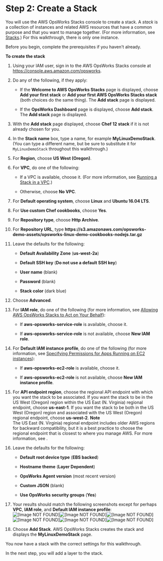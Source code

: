 # Step 2: Create a Stack<a name="gettingstarted-linux-create-stack"></a>

You will use the AWS OpsWorks Stacks console to create a stack\. A *stack* is a collection of instances and related AWS resources that have a common purpose and that you want to manage together\. \(For more information, see [Stacks](workingstacks.md)\.\) For this walkthrough, there is only one instance\.

Before you begin, complete the prerequisites if you haven't already\.

**To create the stack**

1. Using your IAM user, sign in to the AWS OpsWorks Stacks console at [https://console\.aws\.amazon\.com/opsworks](https://console.aws.amazon.com/opsworks)\.

1. Do any of the following, if they apply:

   + If the **Welcome to AWS OpsWorks Stacks** page is displayed, choose **Add your first stack** or **Add your first AWS OpsWorks Stacks stack** \(both choices do the same thing\)\. The **Add stack** page is displayed\.

   + If the **OpsWorks Dashboard** page is displayed, choose **Add stack**\. The **Add stack** page is displayed\.

1. With the **Add stack** page displayed, choose **Chef 12 stack** if it is not already chosen for you\.

1. In the **Stack name** box, type a name, for example **MyLinuxDemoStack**\. \(You can type a different name, but be sure to substitute it for `MyLinuxDemoStack` throughout this walkthrough\.\)

1. For **Region**, choose **US West \(Oregon\)**\.

1. For **VPC**, do one of the following:

   + If a VPC is available, choose it\. \(For more information, see [Running a Stack in a VPC](workingstacks-vpc.md)\.\)

   + Otherwise, choose **No VPC**\.

1. For **Default operating system**, choose **Linux** and **Ubuntu 16\.04 LTS**\.

1. For **Use custom Chef cookbooks**, choose **Yes**\.

1. For **Repository type**, choose **Http Archive**\.

1. For **Repository URL**, type **https://s3\.amazonaws\.com/opsworks\-demo\-assets/opsworks\-linux\-demo\-cookbooks\-nodejs\.tar\.gz**

1. Leave the defaults for the following:

   + **Default Availability Zone** \(**us\-west\-2a**\)

   + **Default SSH key** \(**Do not use a default SSH key**\)

   + **User name** \(blank\)

   + **Password** \(blank\)

   + **Stack color** \(dark blue\)

1. Choose **Advanced**\.

1. For **IAM role**, do one of the following \(for more information, see [Allowing AWS OpsWorks Stacks to Act on Your Behalf](opsworks-security-servicerole.md)\):

   + If **aws\-opsworks\-service\-role** is available, choose it\.

   + If **aws\-opsworks\-service\-role** is not available, choose **New IAM role**\.

1. For **Default IAM instance profile**, do one of the following \(for more information, see [Specifying Permissions for Apps Running on EC2 instances](opsworks-security-appsrole.md)\):

   + If **aws\-opsworks\-ec2\-role** is available, choose it\.

   + If **aws\-opsworks\-ec2\-role** is not available, choose **New IAM instance profile**\.

1. For **API endpoint region**, choose the regional API endpoint with which you want the stack to be associated\. If you want the stack to be in the US West \(Oregon\) region within the US East \(N\. Virginia\) regional endpoint, choose **us\-east\-1**\. If you want the stack to be both in the US West \(Oregon\) region and associated with the US West \(Oregon\) regional endpoint, choose **us\-west\-2**\.
**Note**  
The US East \(N\. Virginia\) regional endpoint includes older AWS regions for backward compatibility, but it is a best practice to choose the regional endpoint that is closest to where you manage AWS\. For more information, see \.

1. Leave the defaults for the following:

   + **Default root device type** \(**EBS backed**\)

   + **Hostname theme** \(**Layer Dependent**\)

   + **OpsWorks Agent version** \(most recent version\)

   + **Custom JSON** \(blank\)

   + **Use OpsWorks security groups** \(**Yes**\)

1. Your results should match the following screenshots except for perhaps **VPC**, **IAM role**, and **Default IAM instance profile**:  
![\[Image NOT FOUND\]](http://docs.aws.amazon.com/opsworks/latest/userguide/)![\[Image NOT FOUND\]](http://docs.aws.amazon.com/opsworks/latest/userguide/)![\[Image NOT FOUND\]](http://docs.aws.amazon.com/opsworks/latest/userguide/)  
![\[Image NOT FOUND\]](http://docs.aws.amazon.com/opsworks/latest/userguide/)![\[Image NOT FOUND\]](http://docs.aws.amazon.com/opsworks/latest/userguide/)![\[Image NOT FOUND\]](http://docs.aws.amazon.com/opsworks/latest/userguide/)

1. Choose **Add Stack**\. AWS OpsWorks Stacks creates the stack and displays the **MyLinuxDemoStack** page\.

You now have a stack with the correct settings for this walkthrough\.

In the next step, you will add a layer to the stack\.
